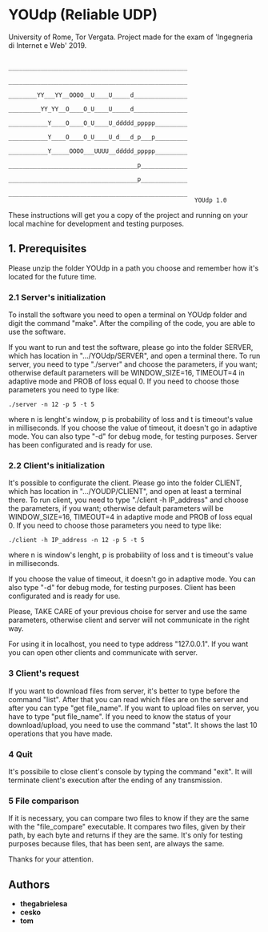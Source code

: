 # YOUdp (Reliable UDP)
University of Rome, Tor Vergata. Project made for the exam of 'Ingegneria di Internet e Web' 2019.


                                    __________________________________________________
                                    __________________________________________________
                                    ________YY___YY__OOOO__U____U_____d_______________
                                    _________YY_YY__O____O_U____U_____d_______________
                                    ___________Y____O____O_U____U_ddddd_ppppp_________
                                    ___________Y____O____O_U____U_d___d_p___p_________
                                    ___________Y_____OOOO___UUUU__ddddd_ppppp_________
                                    ____________________________________p_____________
                                    ____________________________________p_____________
                                    __________________________________________________
                                                        YOUdp 1.0


These instructions will get you a copy of the project and running on your local 
machine for development and testing purposes.


## 1. Prerequisites

Please unzip the folder YOUdp in a path you choose and remember how it's 
located for the future time.


### 2.1 Server's initialization

To install the software you need to open a terminal on YOUdp folder and digit 
the command "make". After the compiling of the code, you are able to use the 
software.

If you want to run and test the software, please go into the folder SERVER, 
which has location in ".../YOUdp/SERVER", and open a terminal there.
To run server, you need to type "./server" and choose the parameters, if you 
want; otherwise default parameters will be WINDOW_SIZE=16, TIMEOUT=4 in 
adaptive mode and PROB of loss equal 0. If you need to choose those parameters 
you need to type like: 
```
./server -n 12 -p 5 -t 5 
```
where n is lenght's window, p is probability of loss and t is timeout's value 
in milliseconds.
If you choose the value of timeout, it doesn't go in adaptive mode. You can 
also type "-d" for debug mode, for testing purposes. 
Server has been configurated and is ready for use.


### 2.2 Client's initialization

It's possible to configurate the client. Please go into the folder CLIENT, 
which has location in ".../YOUDP/CLIENT", and open at least a terminal there.
To run client, you need to type "./client -h IP_address" and choose the 
parameters, if you want; otherwise default parameters will be WINDOW_SIZE=16, 
TIMEOUT=4 in adaptive mode and PROB of loss equal 0.
If you need to choose those parameters you need to type like: 
```
./client -h IP_address -n 12 -p 5 -t 5 
```
where n is window's lenght, p is probability of loss and t is timeout's value 
in milliseconds.

If you choose the value of timeout, it doesn't go in adaptive mode. You can 
also type "-d" for debug mode, for testing purposes. 
Client has been configurated and is ready for use.

Please, TAKE CARE of your previous choise for server and use the same 
parameters, otherwise client and server will not communicate in the right way.

For using it in localhost, you need to type address "127.0.0.1".
If you want you can open other clients and communicate with server.


### 3 Client's request

If you want to download files from server, it's better to type before the 
command "list". After that you can read which files are on the server and after 
you can type "get file_name".
If you want to upload files on server, you have to type "put file_name".
If you need to know the status of your download/upload, you need to use the 
command "stat". It shows the last 10 operations that you have made.


### 4 Quit

It's possibile to close client's console by typing the command "exit". It will 
terminate client's execution after the ending of any transmission.


### 5 File comparison

If it is necessary, you can compare two files to know if they are the same with 
the "file_compare" executable. It compares two files, given by their path, by 
each byte and returns if they are the same. It's only for testing purposes 
because files, that has been sent, are always the same.



Thanks for your attention. 



## Authors
* **thegabrielesa**
* **cesko**
* **tom**
